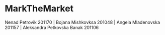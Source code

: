 # MarkTheMarket
 Nenad Petrovik 201170 | Bojana Mishkovksa 201048 | Angela Mladenovska 201157 | Aleksandra Petkovska Banak 201106
